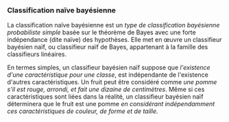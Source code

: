 ### Classification naïve bayésienne


La classification naïve bayésienne est un *type de classification bayésienne probabiliste simple* basée sur le théorème de Bayes avec une forte indépendance (dite naïve) des hypothèses. Elle met en œuvre un classifieur bayésien naïf, ou classifieur naïf de Bayes, appartenant à la famille des classifieurs linéaires.

En termes simples, un classifieur bayésien naïf suppose que *l'existence d'une caractéristique pour une classe*, est indépendante de l'existence d'autres caractéristiques. Un fruit peut être considéré comme *une pomme s'il est rouge, arrondi, et fait une dizaine de centimètres*. Même si ces caractéristiques sont liées dans la réalité, un classifieur bayésien naïf déterminera que le fruit est une pomme *en considérant indépendamment ces caractéristiques de couleur, de forme et de taille.*





